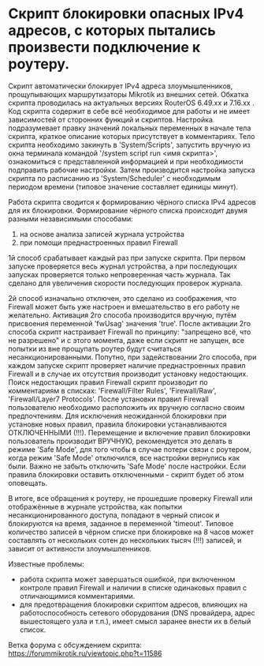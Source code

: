 # Cкрипт блокировки опасных IPv4 адресов, с которых пытались произвести подключение к роутеру.

Скрипт автоматически блокирует IPv4 адреса злоумышленников, прощупывающих маршрутизаторы Mikrotik из внешних сетей. 
Обкатка скрипта проводилась на актуальных версиях RouterOS 6.49.xx и 7.16.xx .
Код скрипта содержит в себе всё необходимое для работы и не имеет зависимостей от сторонних функций и скриптов.
Настройка подразумевает правку значений локальных переменных в начале тела скрипта, краткое описание которых присутствует в комментариях.
Тело скрипта необходимо закинуть в 'System/Scripts', запустить вручную из окна терминала командой '/system script run <имя скрипта>', ознакомиться с представленной информацией и при необходимости подправить рабочие настройки. 
Затем производится настройка запуска скрипта по расписанию из 'System/Scheduler' с необходимым периодом времени (типовое значение составляет единицы минут).

Работа скрипта сводится к формированию чёрного списка IPv4 адресов для их блокировки.
Формирование чёрного списка происходит двумя разными независимыми способами:
  1. на основе анализа записей журнала устройства
  2. при помощи преднастроенных правил Firewall

1й способ срабатывает каждый раз при запуске скрипта. При первом запуске проверяется весь журнал устройства, а при последующих запусках проверяется только непроверенная часть журнала. Так сделано для увеличения скорости последующих проверок журнала. 

2й способ изначально отключен, это сделано из соображения, что Firewall может быть уже настроен и вмешательство в его работу не желательно.
Активация 2го способа производится вручную, путём присвоения переменной 'fwUsag' значения 'true'.
После активации 2го способа скрипт настраивает Firewall по принципу: "запрещено всё, что не разрешено" и с этого момента, даже если скрипт не запущен, все попытки из вне прощупать роутер будут считаться несанкционированными.
Попутно, при задействовании 2го способа, при каждом запуске скрипт проверяет наличие преднастроенных правил Firewall и в случае их отсутствия производит установку недостающих. Поиск недостающих правил Firewall скрипт производит по комментариям в списках: 'Firewall/Filter Rules', 'Firewall/Raw', 'Firewall/Layer7 Protocols'. После установки правил Firewall пользователю необходимо расположить их вручную согласно своим предпочтениям. Для исключения неожиданной блокировки при установке новых правил, правила блокировки устанавливаются ОТКЛЮЧЕННЫМИ (!!!). Перемещение и включение правил блокировки пользователь производит ВРУЧНУЮ, рекомендуется это делать в режиме 'Safe Mode', для того чтобы в случае потери связи с роутером, когда режим 'Safe Mode' отключился, все настройки вернулись как были. Важно не забыть отключить 'Safe Mode' после настройки. Если правила блокировки оставить отключенными - скрипт будет об этом оповещать.

В итоге, все обращения к роутеру, не прошедшие проверку Firewall или отображённые в журнале устройства, как попытки несанкционированного доступа, попадают в черный список и блокируются на время, заданное в переменной 'timeout'. Типовое количество записей в чёрном списке при блокировке на 8 часов может составлять от нескольких сотен до нескольких тысяч (!!!) записей, и зависит от активности злоумышленников.

Известные проблемы:
* работа скрипта может завершаться ошибкой, при включенном контроле правил Firewall и наличии в списке одинаковых правил с отличающимися комментариями.
* для предотвращения блокировки скриптом адресов, влияющих на работоспособность сетевого оборудования (DNS провайдера, адрес вышестоящего узла и т.п.), имеет смысл заранее внести их в белый список.

Ветка форума с обсуждением скрипта: https://forummikrotik.ru/viewtopic.php?t=11586
